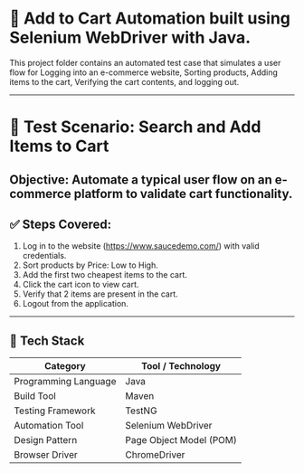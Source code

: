 # 🛒 Add to Cart Automation built using Selenium WebDriver with Java.

This project folder contains an automated test case that simulates a user flow for Logging into an e-commerce website, Sorting products, Adding items to the cart, Verifying the cart contents, and logging out.

---

# 📌 Test Scenario: Search and Add Items to Cart

## Objective: Automate a typical user flow on an e-commerce platform to validate cart functionality.

## ✅ Steps Covered:

1. Log in to the website (https://www.saucedemo.com/) with valid credentials. 
2. Sort products by Price: Low to High.
3. Add the first two cheapest items to the cart. 
4. Click the cart icon to view cart.  
5. Verify that 2 items are present in the cart.  
6. Logout from the application.

---

## 🧰 Tech Stack


| Category             | Tool / Technology              |
|----------------------|--------------------------------|
| Programming Language | Java                           |
| Build Tool           | Maven                          |
| Testing Framework    | TestNG                         |
| Automation Tool      | Selenium WebDriver             |
| Design Pattern       | Page Object Model (POM)        |
| Browser Driver       | ChromeDriver                   |



